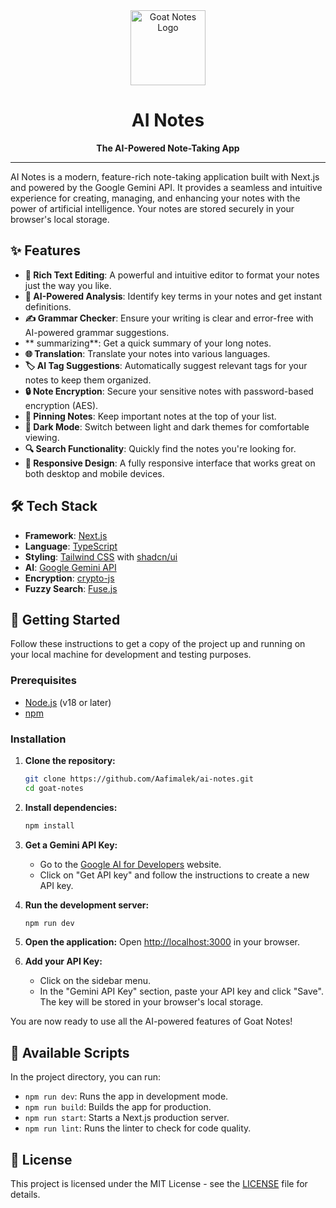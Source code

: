 <div align="center">
  <img src="public/goatius.png" alt="Goat Notes Logo" width="120" />
  <h1>AI Notes</h1>
  <p><strong>The AI-Powered Note-Taking App</strong></p>
</div>

---

AI Notes is a modern, feature-rich note-taking application built with Next.js and powered by the Google Gemini API. It provides a seamless and intuitive experience for creating, managing, and enhancing your notes with the power of artificial intelligence. Your notes are stored securely in your browser's local storage.

## ✨ Features

-   **📝 Rich Text Editing**: A powerful and intuitive editor to format your notes just the way you like.
-   **🤖 AI-Powered Analysis**: Identify key terms in your notes and get instant definitions.
-   **✍️ Grammar Checker**: Ensure your writing is clear and error-free with AI-powered grammar suggestions.
-   ** summarizing**: Get a quick summary of your long notes.
-   **🌐 Translation**: Translate your notes into various languages.
-   **🏷️ AI Tag Suggestions**: Automatically suggest relevant tags for your notes to keep them organized.
-   **🔒 Note Encryption**: Secure your sensitive notes with password-based encryption (AES).
-   **📌 Pinning Notes**: Keep important notes at the top of your list.
-   **🌙 Dark Mode**: Switch between light and dark themes for comfortable viewing.
-   **🔍 Search Functionality**: Quickly find the notes you're looking for.
-   **📱 Responsive Design**: A fully responsive interface that works great on both desktop and mobile devices.

## 🛠️ Tech Stack

-   **Framework**: [Next.js](https://nextjs.org/)
-   **Language**: [TypeScript](https://www.typescriptlang.org/)
-   **Styling**: [Tailwind CSS](https://tailwindcss.com/) with [shadcn/ui](https://ui.shadcn.com/)
-   **AI**: [Google Gemini API](https://ai.google.dev/)
-   **Encryption**: [crypto-js](https://github.com/brix/crypto-js)
-   **Fuzzy Search**: [Fuse.js](https://fusejs.io/)

## 🚀 Getting Started

Follow these instructions to get a copy of the project up and running on your local machine for development and testing purposes.

### Prerequisites

-   [Node.js](https://nodejs.org/en/) (v18 or later)
-   [npm](https://www.npmjs.com/)

### Installation

1.  **Clone the repository:**
    ```bash
    git clone https://github.com/Aafimalek/ai-notes.git
    cd goat-notes
    ```

2.  **Install dependencies:**
    ```bash
    npm install
    ```

3.  **Get a Gemini API Key:**
    -   Go to the [Google AI for Developers](https://ai.google.dev/) website.
    -   Click on "Get API key" and follow the instructions to create a new API key.

4.  **Run the development server:**
    ```bash
    npm run dev
    ```

5.  **Open the application:**
    Open [http://localhost:3000](http://localhost:3000) in your browser.

6.  **Add your API Key:**
    -   Click on the sidebar menu.
    -   In the "Gemini API Key" section, paste your API key and click "Save". The key will be stored in your browser's local storage.

You are now ready to use all the AI-powered features of Goat Notes!

## 📜 Available Scripts

In the project directory, you can run:

-   `npm run dev`: Runs the app in development mode.
-   `npm run build`: Builds the app for production.
-   `npm run start`: Starts a Next.js production server.
-   `npm run lint`: Runs the linter to check for code quality.

## 📄 License

This project is licensed under the MIT License - see the [LICENSE](LICENSE) file for details.
